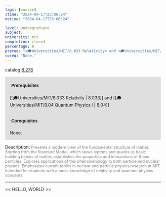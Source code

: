 ```yaml
---
tags: [course]
ctime: "2024-04-17T23:06:24"
mstime: "2024-04-17T23:06:24"

level: undergraduate
subject: 
university: mit
completion: closed
percentage: 0
prereq: "<🎓Universities/MIT/8.033 Relativity> and <🎓Universities/MIT/8.04 Quantum Physics I>"
coreq: "None."
---
```


catalog [8.276](http://student.mit.edu/catalog/m8a.html#8.276)

<span style="display: block; padding: 15px; background-color: rgb(100, 100, 100, 0.2);"><font id="m_prereq3712_0" style="display: block; font-family: Arial, sans-serif; font-weight: bold; padding: 5px">Prerequisites</font><br><span id="prereq3712_0">[[🎓Universities/MIT/8.033 Relativity | 8.033]] and [[🎓Universities/MIT/8.04 Quantum Physics I | 8.04]]</span></span>
<span style="display: block; padding: 15px; background-color: rgb(100, 100, 100, 0.2);"><font id="m_coreq3712_0" style="display: block; font-family: Arial, sans-serif; font-weight: bold; padding: 5px">Corequisites</font><br><span id="coreq3712_0">None.</span></span>

<font style="">Description:</font>
<font style="color: grey; font-size: 0.8rem;">Presents a modern view of the fundamental structure of matter. Starting from the Standard Model, which views leptons and quarks as basic building blocks of matter, establishes the properties and interactions of these particles. Explores applications of this phenomenology to both particle and nuclear physics. Emphasizes current topics in nuclear and particle physics research at MIT. Intended for students with a basic knowledge of relativity and quantum physics concepts.</font>



---

<< HELLO, WORLD >>

